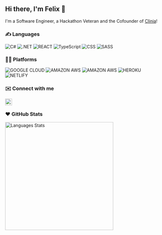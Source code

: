 ## Hi there, I'm Felix 👋
I'm a Software Engineer, a Hackathon Veteran and the Cofounder of [Clinia](https://clinia.com/en-ca)!

### ✍️ Languages
![C#](https://img.shields.io/badge/-C%23-6A1677?style=flat&logo=csharp&logoColor=white)
![.NET](https://img.shields.io/badge/.NET-5C2D91?style=flat&logo=.net&logoColor=white)
![REACT](https://img.shields.io/badge/React-20232A?style=flat&logo=react&logoColor=61DAFB)
![TypeScript](https://img.shields.io/badge/-TypeScript-2f74c0?style=flat&logo=typescript&logoColor=white)
![CSS](https://img.shields.io/badge/-CSS-254bdd?style=flat&logo=css3)
![SASS](https://img.shields.io/badge/Sass-CC6699?style=flat&logo=sass&logoColor=white)

### 🧑‍💻 Platforms
![GOOGLE CLOUD](https://img.shields.io/badge/Google_Cloud-4285F4?style=flat&logo=google-cloud&logoColor=white)
![AMAZON AWS](https://img.shields.io/badge/Amazon_AWS-232F3E?style=flat&logo=amazon-aws&logoColor=white)
![AMAZON AWS](https://img.shields.io/badge/Vercel-000000?style=flat&logo=vercel&logoColor=white)
![HEROKU](https://img.shields.io/badge/Heroku-430098?style=flat&logo=heroku&logoColor=white)
![NETLIFY](https://img.shields.io/badge/Netlify-00C7B7?style=flat&logo=netlify&logoColor=white)


### ✉️ Connect with me
[<img align="left" alt="LinkedIn" width="22px" src="https://cdn.simpleicons.org/linkedin/0A66C2" />][linkedin]
<br />

### ❤️ GitHub Stats
<p float="left">
<img align="left" width="350' style="margin-top: -20px" alt="Languages Stats" src="https://github-readme-stats.vercel.app/api/top-langs/?username=FelixLeChat&layout=compact&hide=python" />
<br /></p>

[clinia]: https://clinia.com
[linkedin]: https://www.linkedin.com/in/felixlrc/
